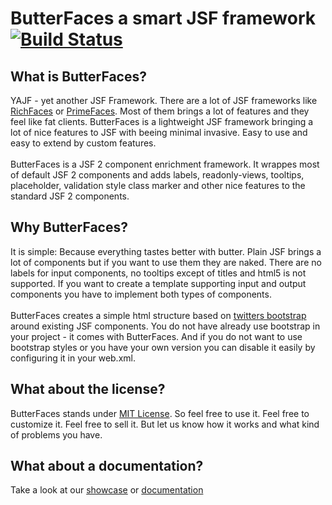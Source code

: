 # ButterFaces a smart JSF framework [![Build Status](https://travis-ci.org/ButterFaces/ButterFaces.svg?branch=master)](https://travis-ci.org/ButterFaces/ButterFaces)

## What is ButterFaces?

YAJF - yet another JSF Framework. There are a lot of JSF frameworks like [RichFaces](http://www.richfaces.org) or [PrimeFaces](http://www.http://primefaces.org/). Most of them brings a lot of features and they feel like fat clients. ButterFaces is a lightweight JSF framework bringing a lot of nice features to JSF with beeing minimal invasive. Easy to use and easy to extend by custom features.
<br/>
<br/>
ButterFaces is a JSF 2 component enrichment framework. It wrappes most of default JSF 2 components and adds labels, readonly-views, tooltips, placeholder, validation style class marker and other nice features to the standard JSF 2 components.

## Why ButterFaces?
It is simple: Because everything tastes better with butter. Plain JSF brings a lot of components but if you want to use them they are naked. There are no labels for input components, no tooltips except of titles and html5 is not supported. If you want to create a template supporting input and output components you have to implement both types of components.
<br/>
<br/>
ButterFaces creates a simple html structure based on [twitters bootstrap](http://www.http://getbootstrap.com/) around existing JSF components. You do not have already use bootstrap in your project - it comes with ButterFaces. And if you do not want to use bootstrap styles or you have your own version you can disable it easily by configuring it in your web.xml.

## What about the license?
ButterFaces stands under [MIT License](http://opensource.org/licenses/MIT). So feel free to use it. Feel free to customize it. Feel free to sell it. But let us know how it works and what kind of problems you have.

## What about a documentation?
Take a look at our [showcase](http://www.butterfaces.org/) or [documentation](https://butterfaces.gitbooks.io/butterfaces/content/)